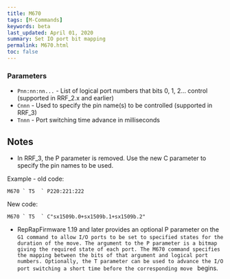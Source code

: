 ```yaml
---
title: M670
tags: [M-Commands] 
keywords: beta 
last_updated: April 01, 2020 
summary: Set IO port bit mapping 
permalink: M670.html
toc: false 
---
```



### Parameters

* `Pnn:nn:nn...` - List of logical port numbers that bits 0, 1, 2... control (supported in RRF_2.x and earlier)
* `Cnnn` - Used to specify the pin name(s) to be controlled (supported in RRF_3)
* `Tnnn` - Port switching time advance in milliseconds

## Notes

* In RRF_3, the P parameter is removed. Use the new C parameter to specify the pin names to be used.

Example - old code:

```
M670 ` T5  ` P220:221:222
```

New code:

```
M670 ` T5  ` C"sx1509b.0+sx1509b.1+sx1509b.2"
```

* RepRapFirmware 1.19 and later provides an optional P parameter on the ` G1 command to allow I/O ports to be set to specified states for the duration of the move. The argument to the P parameter is a bitmap giving the required state of each port. The M670 command specifies the mapping between the bits of that argument and logical port numbers. Optionally, the T parameter can be used to advance the I/O port switching a short time before the corresponding move  ` begins.

